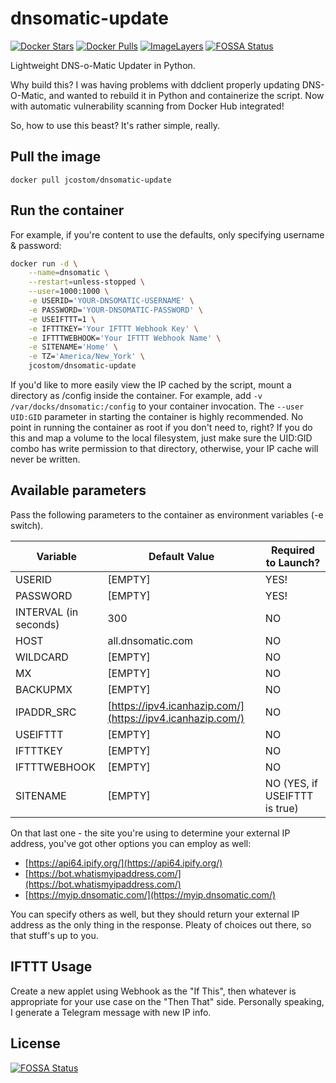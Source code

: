 # dnsomatic-update

[![Docker Stars](https://img.shields.io/docker/stars/jcostom/dnsomatic-update.svg)](https://hub.docker.com/r/jcostom/dnsomatic-update/)
[![Docker Pulls](https://img.shields.io/docker/pulls/jcostom/dnsomatic-update.svg)](https://hub.docker.com/r/jcostom/dnsomatic-update/)
[![ImageLayers](https://images.microbadger.com/badges/image/jcostom/dnsomatic-update.svg)](https://microbadger.com/#/images/jcostom/dnsomatic-update)
[![FOSSA Status](https://app.fossa.com/api/projects/git%2Bgithub.com%2Fjcostom%2Fdnsomatic-update.svg?type=shield)](https://app.fossa.com/projects/git%2Bgithub.com%2Fjcostom%2Fdnsomatic-update?ref=badge_shield)

Lightweight DNS-o-Matic Updater in Python.

Why build this? I was having problems with ddclient properly updating DNS-O-Matic, and wanted to rebuild it in Python and containerize the script. Now with automatic vulnerability scanning from Docker Hub integrated!

So, how to use this beast? It's rather simple, really.

## Pull the image

`docker pull jcostom/dnsomatic-update`

## Run the container

For example, if you're content to use the defaults, only specifying username & password:

```bash
docker run -d \
    --name=dnsomatic \
    --restart=unless-stopped \
    --user=1000:1000 \
    -e USERID='YOUR-DNSOMATIC-USERNAME' \
    -e PASSWORD='YOUR-DNSOMATIC-PASSWORD' \
    -e USEIFTTT=1 \
    -e IFTTTKEY='Your IFTTT Webhook Key' \
    -e IFTTTWEBHOOK='Your IFTTT Webhook Name' \
    -e SITENAME='Home' \
    -e TZ='America/New_York' \
    jcostom/dnsomatic-update
```

If you'd like to more easily view the IP cached by the script, mount a directory as /config inside the container. For example, add `-v /var/docks/dnsomatic:/config` to your container invocation. The `--user UID:GID` parameter in starting the container is highly recommended. No point in running the container as root if you don't need to, right? If you do this and map a volume to the local filesystem, just make sure the UID:GID combo has write permission to that directory, otherwise, your IP cache will never be written.

## Available parameters

Pass the following parameters to the container as environment variables (-e switch).

| Variable | Default Value | Required to Launch? |
|---|---|---|
| USERID | [EMPTY] | YES! |
| PASSWORD | [EMPTY] | YES! |
| INTERVAL (in seconds) | 300 | NO |
| HOST | all.dnsomatic.com | NO |
| WILDCARD | [EMPTY] | NO |
| MX | [EMPTY] | NO |
| BACKUPMX | [EMPTY] | NO |
| IPADDR_SRC | [https://ipv4.icanhazip.com/](https://ipv4.icanhazip.com/) | NO |
| USEIFTTT | [EMPTY] | NO |
| IFTTTKEY | [EMPTY] | NO |
| IFTTTWEBHOOK | [EMPTY] | NO |  
| SITENAME | [EMPTY] | NO (YES, if USEIFTTT is true) |

On that last one - the site you're using to determine your external IP address, you've got other options you can employ as well:

* [https://api64.ipify.org/](https://api64.ipify.org/)
* [https://bot.whatismyipaddress.com/](https://bot.whatismyipaddress.com/)
* [https://myip.dnsomatic.com/](https://myip.dnsomatic.com/)

You can specify others as well, but they should return your external IP address as the only thing in the response. Pleaty of choices out there, so that stuff's up to you.

## IFTTT Usage

Create a new applet using Webhook as the "If This", then whatever is appropriate for your use case on the "Then That" side. Personally speaking, I generate a Telegram message with new IP info.

## License

[![FOSSA Status](https://app.fossa.com/api/projects/git%2Bgithub.com%2Fjcostom%2Fdnsomatic-update.svg?type=large)](https://app.fossa.com/projects/git%2Bgithub.com%2Fjcostom%2Fdnsomatic-update?ref=badge_large)
